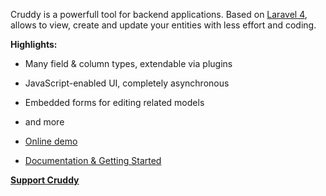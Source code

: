 Cruddy is a powerfull tool for backend applications. Based on [Laravel 4](http://laravel.com),
allows to view, create and update your entities with less effort and coding.

__Highlights:__

*   Many field & column types, extendable via plugins
*   JavaScript-enabled UI, completely asynchronous
*   Embedded forms for editing related models
*   and more

*   [Online demo](http://cruddy-demo.eu1.frbit.net)
*   [Documentation & Getting Started](https://github.com/lazychaser/cruddy/wiki/Home)

__[Support Cruddy](https://www.paypal.com/cgi-bin/webscr?cmd=_s-xclick&hosted_button_id=4XER3ZN496WCU)__